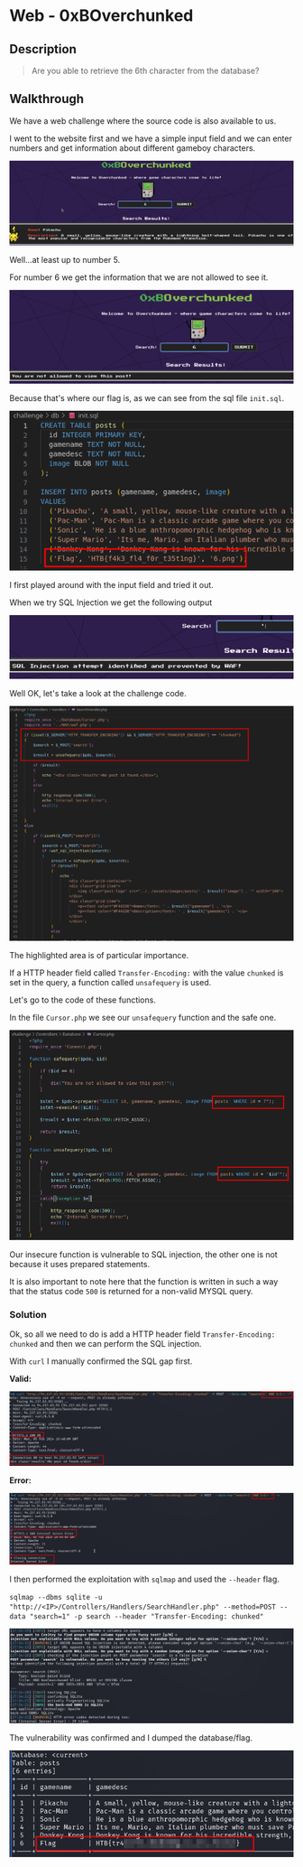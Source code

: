 # Web - 0xBOverchunked

## Description
> Are you able to retrieve the 6th character from the database?

## Walkthrough

We have a web challenge where the source code is also available to us.

I went to the website first and we have a simple input field and we can enter numbers and get information about different gameboy characters.

![Sreenshot0](./screenshots/0.png)

Well...at least up to number 5.

For number 6 we get the information that we are not allowed to see it.

![Sreenshot1](./screenshots/1.png)

Because that's where our flag is, as we can see from the sql file `init.sql`.

![Sreenshot2](./screenshots/2.png)

I first played around with the input field and tried it out.

When we try SQL Injection we get the following output

![Sreenshot3](./screenshots/3.png)

Well OK, let's take a look at the challenge code.

![Sreenshot4](./screenshots/4.png)

The highlighted area is of particular importance.

If a HTTP header field called `Transfer-Encoding:` with the value `chunked` is set in the query, a function called `unsafequery` is used.

Let's go to the code of these functions.

In the file `Cursor.php` we see our `unsafequery` function and the safe one.

![Sreenshot5](./screenshots/5.png)

Our insecure function is vulnerable to SQL injection, the other one is not because it uses prepared statements.

It is also important to note here that the function is written in such a way that the status code `500` is returned for a non-valid MYSQL query.

### Solution

Ok, so all we need to do is add a HTTP header field `Transfer-Encoding: chunked` and then we can perform the SQL injection.

With `curl` I manually confirmed the SQL gap first.

__Valid:__

![Sreenshot6](./screenshots/6.png)

__Error:__

![Sreenshot7](./screenshots/7.png)

I then performed the exploitation with `sqlmap` and used the `--header` flag.

`sqlmap --dbms sqlite -u "http://<IP>/Controllers/Handlers/SearchHandler.php" --method=POST --data "search=1" -p search --header "Transfer-Encoding: chunked"`

![Sreenshot8](./screenshots/8.png)

The vulnerability was confirmed and I dumped the database/flag.

![Sreenshot9](./screenshots/9.png)

